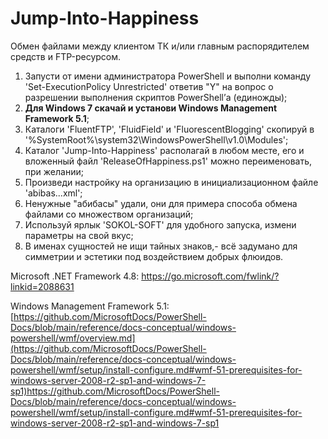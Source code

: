 # Jump-Into-Happiness

Обмен файлами между клиентом ТК и/или главным распорядителем средств и FTP-ресурсом.


1)	Запусти от имени администратора PowerShell и выполни команду 'Set-ExecutionPolicy Unrestricted' ответив "Y" на вопрос о разрешении выполнения скриптов PowerShell’а (единожды);
2)	<b>Для Windows 7 скачай и установи Windows Management Framework 5.1</b>;
3)	Каталоги 'FluentFTP', 'FluidField' и 'FluorescentBlogging' скопируй в '%SystemRoot%\system32\WindowsPowerShell\v1.0\Modules\';
4)	Каталог 'Jump-Into-Happiness' располагай в любом месте, его и вложенный файл 'ReleaseOfHappiness.ps1' можно переименовать, при желании;
5)	Произведи настройку на организацию в инициализационном файле 'abibas...xml';
6)	Ненужные "абибасы" удали, они для примера способа обмена файлами со множеством организаций;
7)	Используй ярлык 'SOKOL-SOFT' для удобного запуска, измени параметры на свой вкус;
8)	В именах сущностей не ищи тайных знаков,- всё задумано для симметрии и эстетики под воздействием добрых флюидов.






Microsoft .NET Framework 4.8:
https://go.microsoft.com/fwlink/?linkid=2088631


Windows Management Framework 5.1: 
[https://github.com/MicrosoftDocs/PowerShell-Docs/blob/main/reference/docs-conceptual/windows-powershell/wmf/overview.md](https://github.com/MicrosoftDocs/PowerShell-Docs/blob/main/reference/docs-conceptual/windows-powershell/wmf/setup/install-configure.md#wmf-51-prerequisites-for-windows-server-2008-r2-sp1-and-windows-7-sp1)https://github.com/MicrosoftDocs/PowerShell-Docs/blob/main/reference/docs-conceptual/windows-powershell/wmf/setup/install-configure.md#wmf-51-prerequisites-for-windows-server-2008-r2-sp1-and-windows-7-sp1

<!---
DIPx2/DIPx2 is a ✨ special ✨ repository because its `README.md` (this file) appears on your GitHub profile.
You can click the Preview link to take a look at your changes.
--->
